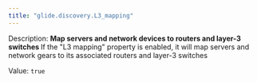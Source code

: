 ```yaml
---
title: "glide.discovery.L3_mapping"
---
```


Description: <b>Map servers and network devices to routers and layer-3 switches </b> If the "L3 mapping" property is enabled, it will map servers and network gears to its associated routers and layer-3 switches

Value: `true`